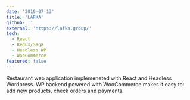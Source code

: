 ```yaml
---
date: '2019-07-13'
title: 'LAFKA'
github: ''
external: 'https://lafka.group/'
tech:
  - React
  - Redux/Saga
  - Headless WP
  - WooCommerce
featured: false
---
```


Restaurant web application implemeneted with React and Headless Wordpress. WP
backend powered with WooCommerce makes it easy to: add new products, check
orders and payments.
